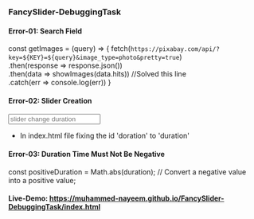 ### FancySlider-DebuggingTask

#### Error-01: Search Field
const getImages = (query) => {
  fetch(`https://pixabay.com/api/?key=${KEY}=${query}&image_type=photo&pretty=true`)<br>
    .then(response => response.json())<br>
    .then(data => showImages(data.hits)) //Solved this line <br>
    .catch(err => console.log(err))
}

#### Error-02: Slider Creation
 <input class="form-control" id="duration" placeholder="slider change duration"><br>
 - In index.html file fixing the id 'doration' to 'duration'

 #### Error-03: Duration Time Must Not Be Negative
 const positiveDuration = Math.abs(duration); // Convert a negative value into a positive value;<br>


 #### Live-Demo: https://muhammed-nayeem.github.io/FancySlider-DebuggingTask/index.html